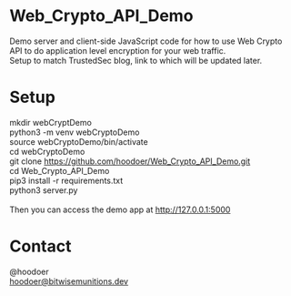 # Web_Crypto_API_Demo
Demo server and client-side JavaScript code for how to use Web Crypto API to do application level encryption for your web traffic.<br>
Setup to match TrustedSec blog, link to which will be updated later. 

# Setup
mkdir webCryptDemo<br>
python3 -m venv webCryptoDemo<br>
source webCryptoDemo/bin/activate<br>
cd webCryptoDemo<br>
git clone https://github.com/hoodoer/Web_Crypto_API_Demo.git<br>
cd Web_Crypto_API_Demo<br>
pip3 install -r  requirements.txt<br>
python3 server.py<br>
<br>
Then you can access the demo app at http://127.0.0.1:5000<br>


# Contact
@hoodoer<br>
hoodoer@bitwisemunitions.dev
